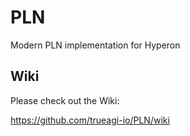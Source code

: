 # PLN
Modern PLN implementation for Hyperon

## Wiki

Please check out the Wiki:

https://github.com/trueagi-io/PLN/wiki
